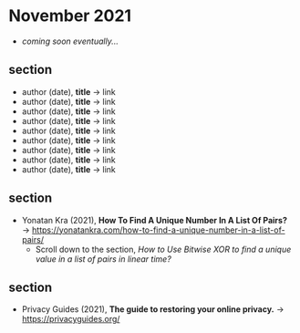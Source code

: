 # November 2021

+ *coming soon eventually...*

## section

+ author (date), **title** &#8594; link
+ author (date), **title** &#8594; link
+ author (date), **title** &#8594; link
+ author (date), **title** &#8594; link
+ author (date), **title** &#8594; link
+ author (date), **title** &#8594; link
+ author (date), **title** &#8594; link
+ author (date), **title** &#8594; link
+ author (date), **title** &#8594; link

## section

+ Yonatan Kra (2021), **How To Find A Unique Number In A List Of Pairs?** &#8594; https://yonatankra.com/how-to-find-a-unique-number-in-a-list-of-pairs/
  + Scroll down to the section, *How to Use Bitwise XOR to find a unique value in a list of pairs in linear time?*  

## section

+ Privacy Guides (2021), **The guide to restoring your online privacy.** &#8594; https://privacyguides.org/



